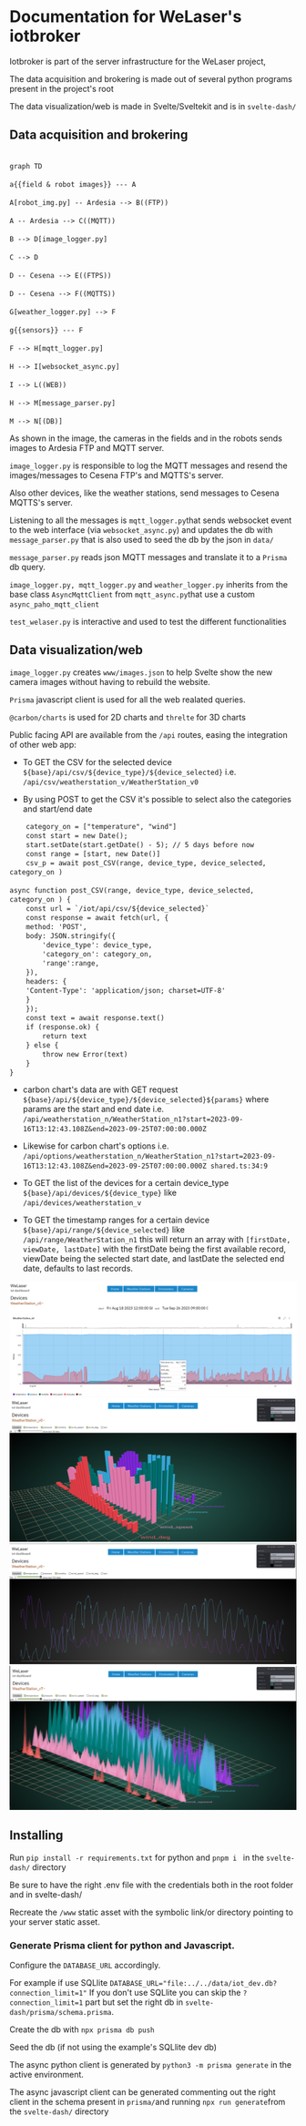 # Documentation for WeLaser's iotbroker 

Iotbroker is part of the server infrastructure for the WeLaser project,

The data acquisition and brokering is made out of several python programs present in the project's root

The data visualization/web is made in Svelte/Sveltekit and is in `svelte-dash/`


## Data acquisition and brokering
```mermaid

graph TD

a{{field & robot images}} --- A

A[robot_img.py] -- Ardesia --> B((FTP))

A -- Ardesia --> C((MQTT))

B --> D[image_logger.py]

C --> D

D -- Cesena --> E((FTPS))

D -- Cesena --> F((MQTTS))

G[weather_logger.py] --> F

g{{sensors}} --- F

F --> H[mqtt_logger.py]

H --> I[websocket_async.py]

I --> L((WEB))

H --> M[message_parser.py]

M --> N[(DB)]

```

As shown in the image, the cameras in the fields and in the robots sends images to Ardesia FTP and MQTT server. 

`image_logger.py` is responsible to log the MQTT messages and resend the images/messages to Cesena FTP's and MQTTS's server. 

Also other devices, like the weather stations, send messages to Cesena MQTTS's server. 

Listening to all the messages is `mqtt_logger.py`that sends websocket event to the web interface (via `websocket_async.py`) and updates the db with `message_parser.py` that is also used to seed the db by the json in `data/`

`message_parser.py` reads json MQTT messages and translate it to a `Prisma` db query. 

`image_logger.py, mqtt_logger.py` and `weather_logger.py` inherits from the base class `AsyncMqttClient` from `mqtt_async.py`that use a custom `async_paho_mqtt_client`

`test_welaser.py` is interactive and used to test the different functionalities


## Data visualization/web 

`image_logger.py` creates `www/images.json` to help Svelte show the new camera images without having to rebuild the website.

`Prisma` javascript client is used for all the web realated queries.

`@carbon/charts` is used for 2D charts and `threlte` for 3D charts

Public facing API are available from the `/api` routes, easing the integration of other web app:

- To GET the CSV for the selected device `${base}/api/csv/${device_type}/${device_selected}` i.e. `/api/csv/weatherstation_v/WeatherStation_v0` 

- By using POST to get the CSV it's possible to select also the categories and start/end date
```
    category_on = ["temperature", "wind"]
    const start = new Date();
    start.setDate(start.getDate() - 5); // 5 days before now
    const range = [start, new Date()]
    csv_p = await post_CSV(range, device_type, device_selected, category_on )

async function post_CSV(range, device_type, device_selected, category_on ) {
    const url = `/iot/api/csv/${device_selected}`
    const response = await fetch(url, {
    method: 'POST',
    body: JSON.stringify({ 
        'device_type': device_type, 
        'category_on': category_on, 
        'range':range,
    }),
    headers: {
    'Content-Type': 'application/json; charset=UTF-8'
    }
    });
    const text = await response.text()
    if (response.ok) {
        return text
    } else {
        throw new Error(text)
    }
}
```

- carbon chart's data are with GET request `${base}/api/${device_type}/${device_selected}${params}` where params are the start and end date i.e. `/api/weatherstation_n/WeatherStation_n1?start=2023-09-16T13:12:43.108Z&end=2023-09-25T07:00:00.000Z`

- Likewise for carbon chart's options i.e. `/api/options/weatherstation_n/WeatherStation_n1?start=2023-09-16T13:12:43.108Z&end=2023-09-25T07:00:00.000Z shared.ts:34:9`

- To GET the list of the devices for a certain device_type `${base}/api/devices/${device_type}` like `/api/devices/weatherstation_v`

- To GET the timestamp ranges for a certain device `${base}/api/range/${device_selected}`  like `/api/range/WeatherStation_n1` this will return an array with `[firstDate, viewDate, lastDate]` with the firstDate being the first available record, viewDate being the selected start date, and  lastDate the selected end date, defaults to last records.






![carbon_charts](doc/2D_carbon_charts.png)
![Three.js/Threlte](doc/3D_1.png)
![Three.js/Threlte](doc/3D_2.png)
![Three.js/Threlte](doc/3D_3.png)

## Installing
Run `pip install -r requirements.txt` for python and `pnpm i ` in the `svelte-dash/` directory

Be sure to have the right .env file with the credentials both in the root folder and in svelte-dash/

Recreate the `/www` static asset with the symbolic link/or directory pointing to your server static asset. 


### Generate Prisma client for python and Javascript. 

Configure the `DATABASE_URL` accordingly. 

For example if use SQLlite `DATABASE_URL="file:../../data/iot_dev.db?connection_limit=1"` If you don't use SQLlite you can skip the `?connection_limit=1` part but set the right db in `svelte-dash/prisma/schema.prisma`. 

Create the db with `npx prisma db push`

Seed the db (if not using the example's SQLlite dev db)

The async python client is generated by `python3 -m prisma generate` in the active environment. 

The async javascript client can be generated commenting out the right client in the schema present in `prisma/`and running  `npx run generate`from the `svelte-dash/` directory
